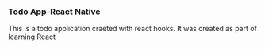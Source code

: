 ### Todo App-React Native

This is a todo application craeted with react hooks. It was created as part of learning React
